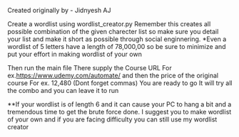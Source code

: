 Created originally by - Jidnyesh AJ


Create a wordlist using wordlist_creator.py
    Remember this creates all possible combination of the given charecter list so make sure you detail your list and make it short as possible through social enginnering.
    *Even a wordlist of 5 letters have a length of 78,000,00 so be sure to minimize and put your effort in making wordlist of your own

Then run the main file
    There supply the Course URL For ex.https://www.udemy.com/automate/ and then the price of the original course For ex. 12,480 (Dont forget commas)
    You are ready to go
    It will try all the combo and you can leave it to run

**If your wordlist is of length 6 and it can cause your PC to hang a bit and a tremendous time to get the brute force done.
I suggest you to make wordlist of your own and if you are facing difficulty you can still use my wordlist creator
